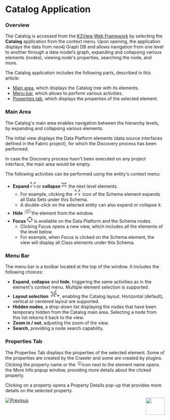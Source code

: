<web>

# Catalog Application

### Overview

The Catalog is accessed from the [K2View Web Framework](/articles/30_web_framework/01_web_framework_overview.md) by selecting the **Catalog** application from the context menu. Upon opening, the application displays the data from *neo4j* Graph DB and allows navigation from one level to another through a data model’s graph, expanding and collapsing various elements (nodes), viewing node's properties, searching the node, and more.

The Catalog application includes the following parts, described in this article:

* [Main area](05_catalog_app.md#main-area), which displays the Catalog tree with its elements.
* [Menu bar](05_catalog_app.md#menu-bar), which allows to perform various activities. 
* [Properties tab](05_catalog_app.md#properties-tab), which displays the properties of the selected element.

### Main Area

The Catalog's main area enables navigation between the hierarchy levels, by expanding and collapsing various elements.

The initial view displays the Data Platform elements (data source interfaces defined in the Fabric project), for which the Discovery process has been performed.

In case the Discovery process hasn't been executed on any project interface, the main area would be empty. 

The following activities can be performed using the entity's context menu:

* **Expand**<img src="images/expand.png" style="zoom:80%;" />or **collapse**<img src="images/collapse.png" style="zoom:80%;" /> the next level elements. 
  * For example, clicking the <img src="images/expand.png" style="zoom:80%;" /> icon of the Schema element expands all Data Sets under this Schema. 
  * A double-click on the selected entity can also expand or collapse it.
* **Hide** <img src="images/hide.png" style="zoom:80%;" />the element from the window.
* **Focus**<img src="images/focus.png" style="zoom:80%;" /> is available on the Data Platform and the Schema nodes. 
  * Clicking Focus opens a new view, which includes all the elements of the level below. 
  * For example, when Focus is clicked on the Schema element, the view will display all Class elements under this Schema.

### Menu Bar

The menu bar is a toolbar located at the top of the window. It includes the following choices:

* **Expand**, **collapse** and **hide**, triggering the same activities as in the element's context menu. Multiple element selection is supported.  
* **Layout selection** <img src="images/layout.png" style="zoom:80%;" />, enabling the Catalog layout. Horizontal (default), vertical or centered layout are supported.
* **Hidden nodes**, a drop-down list displaying the nodes that have been temporary hidden from the Catalog main area. Selecting a node from this list returns it back to the view.
* **Zoom in / out**, adjusting the zoom of the view.
* **Search**, providing a node search capability.

### Properties Tab

The Properties Tab displays the properties of the selected element. Some of the properties are created by the Crawler and some are created by plugins. Clicking the property name or the <img src="images/info.png" style="zoom:85%;" />icon next to the element name opens the More Info popup window, providing more details about the clicked property. 

Clicking on a property opens a Property Details pop-up that provides more details on the selected property.







[![Previous](/articles/images/Previous.png)](04_plugin_framework.md)[<img align="right" width="60" height="54" src="/articles/images/Next.png">](06_catalog_versioning.md) 

</web>
